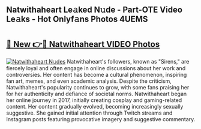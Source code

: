 ## Natwithaheart Le𝚊ked N𝚞de - Part-OTE Video Le𝚊ks - Hot Onlyf𝚊ns Photos 4UEMS

# <h2><a href="http://ab73364.deff.icu/?id=Natwithaheart">🔗 New 👉🔴 Natwithaheart VIDEO Photos</a></h2>

[![Natwithaheart N𝚞des](https://i.imgur.com/rIISA9y.gif)](http://ab73364.deff.icu/?id=Natwithaheart)
Natwithaheart's followers, known as "Sirens," are fiercely loyal and often engage in online discussions about her work and controversies. Her content has become a cultural phenomenon, inspiring fan art, memes, and even academic analysis. Despite the criticism, Natwithaheart's popularity continues to grow, with some fans praising her for her authenticity and defiance of societal norms. Natwithaheart began her online journey in 2017, initially creating cosplay and gaming-related content. Her content gradually evolved, becoming increasingly sexually suggestive. She gained initial attention through Twitch streams and Instagram posts featuring provocative imagery and suggestive commentary.
